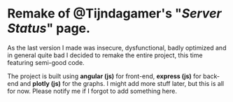 # Remake of @Tijndagamer's "_Server Status_" page.

As the last version I made was insecure, dysfunctional, badly optimized and in general quite bad I decided to remake the entire project, this time featuring semi-good code.

The project is built using **angular (js)** for front-end, **express (js)** for back-end and **plotly (js)** for the graphs. I might add more stuff later, but this is all for now. Please notify me if I forgot to add something here.
